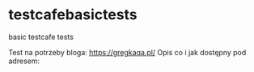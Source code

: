 # testcafebasictests
basic testcafe tests

Test na potrzeby bloga: https://gregkaqa.pl/
Opis co i jak dostępny pod adresem: 
